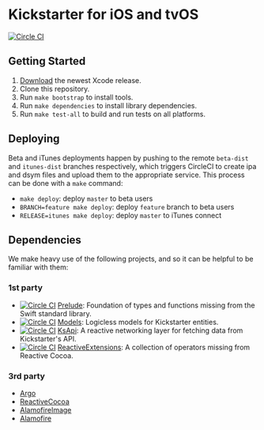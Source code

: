 # Kickstarter for iOS and tvOS

[![Circle CI](https://circleci.com/gh/kickstarter/kickstarter-tv.svg?style=svg&circle-token=2b61f76d12b127455820924f347fd9e6697da9dc)](https://circleci.com/gh/kickstarter/kickstarter-tv)

## Getting Started

1. [Download](https://developer.apple.com/xcode/download/) the newest Xcode release.
1. Clone this repository.
1. Run `make bootstrap` to install tools.
1. Run `make dependencies` to install library dependencies.
1. Run `make test-all` to build and run tests on all platforms.

## Deploying

Beta and iTunes deployments happen by pushing to the remote `beta-dist` and `itunes-dist` branches respectively, which triggers CircleCI to create ipa and dsym files and upload them to the appropriate service. This process can be done with a `make` command:

* `make deploy`: deploy `master` to beta users
* `BRANCH=feature make deploy`: deploy `feature` branch to beta users
* `RELEASE=itunes make deploy`: deploy `master` to iTunes connect

## Dependencies

We make heavy use of the following projects, and so it can be helpful to be familiar with them:

### 1st party

* [![Circle CI](https://circleci.com/gh/kickstarter/Kickstarter-Prelude.svg?style=svg&circle-token=ddbeef5e5b970496ddf6d7c81d60367eee16aa32)](https://circleci.com/gh/kickstarter/Kickstarter-Prelude) [Prelude](https://github.com/kickstarter/Kickstarter-Prelude): Foundation of types and functions missing from the Swift standard library.
* [![Circle CI](https://circleci.com/gh/kickstarter/Kickstarter-Models.svg?style=svg&circle-token=ff5a8194f0900eefde72227f4e1fbafed2a4423f)](https://circleci.com/gh/kickstarter/Kickstarter-Models) [Models](https://github.com/kickstarter/Kickstarter-Models): Logicless models for Kickstarter entities.
* [![Circle CI](https://circleci.com/gh/kickstarter/Kickstarter-KsApi.svg?style=svg&circle-token=753cdcf64c5bb1082a40f8259add270bcdf482d7)](https://circleci.com/gh/kickstarter/Kickstarter-KsApi) [KsApi](https://github.com/kickstarter/Kickstarter-KsApi): A reactive networking layer for fetching data from Kickstarter's API.
* [![Circle CI](https://circleci.com/gh/kickstarter/Kickstarter-ReactiveExtensions.svg?style=svg&circle-token=87cb6246722fd8b503516bcdcf84e64256f86470)](https://circleci.com/gh/kickstarter/Kickstarter-ReactiveExtensions) [ReactiveExtensions](https://github.com/kickstarter/Kickstarter-ReactiveExtensions): A collection of operators missing from Reactive Cocoa.

### 3rd party

* [Argo](https://github.com/thoughtbot/Argo)
* [ReactiveCocoa](https://github.com/ReactiveCocoa/ReactiveCocoa)
* [AlamofireImage](https://github.com/Alamofire/AlamofireImage)
* [Alamofire](https://github.com/Alamofire/Alamofire)
